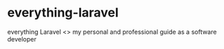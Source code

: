 # everything-laravel
everything Laravel &lt;> my personal and professional guide as a software developer
